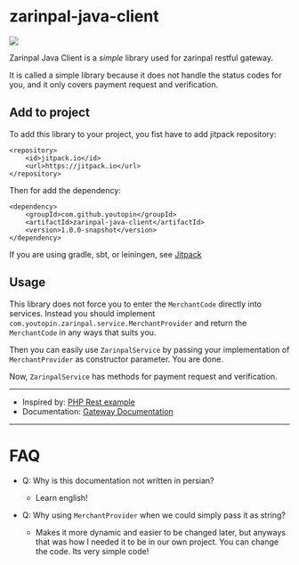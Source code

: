 # zarinpal-java-client

[![](https://jitpack.io/v/youtopin/zarinpal-java-client.svg)](https://jitpack.io/#youtopin/zarinpal-java-client)

Zarinpal Java Client is a *simple* library used for zarinpal restful gateway.  

It is called a simple library because it does not handle the status codes for you, and it only covers payment request and verification.

## Add to project

To add this library to your project, you fist have to add jitpack repository:

```
<repository>
    <id>jitpack.io</id>
    <url>https://jitpack.io</url>
</repository>
```

Then for add the dependency:

```
<dependency>
    <groupId>com.github.youtopin</groupId>
    <artifactId>zarinpal-java-client</artifactId>
    <version>1.0.0-snapshot</version>
</dependency>
```

If you are using gradle, sbt, or leiningen, see [Jitpack](https://jitpack.io/#youtopin/zarinpal-java-client/)

## Usage

This library does not force you to enter the `MerchantCode` directly into services.
Instead you should implement `com.youtopin.zarinpal.service.MerchantProvider` and return the `MerchantCode` in any ways that suits you.

Then you can easily use `ZarinpalService` by passing your implementation of `MerchantProvider` as constructor parameter. You are done.

Now, `ZarinpalService` has methods for payment request and verification.


---

- Inspired by: [PHP Rest example](https://www.zarinpal.com/lab/%D9%86%D9%85%D9%88%D9%86%D9%87-%D8%B2%D8%B1%DB%8C%D9%86-%D9%BE%D8%A7%D9%84-%D8%B2%D8%A8%D8%A7%D9%86-php-rest/)
- Documentation: [Gateway Documentation](https://github.com/ZarinPal-Lab/Documentation-PaymentGateway)

---

# FAQ

- Q: Why is this documentation not written in persian?
    - Learn english!
    
- Q: Why using `MerchantProvider` when we could simply pass it as string?
    - Makes it more dynamic and easier to be changed later, but anyways that was how I needed it to be in our own project. You can change the code. Its very simple code!
